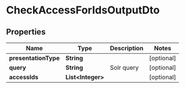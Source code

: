 

# CheckAccessForIdsOutputDto

## Properties

Name | Type | Description | Notes
------------ | ------------- | ------------- | -------------
**presentationType** | **String** |  |  [optional]
**query** | **String** | Solr query |  [optional]
**accessIds** | **List&lt;Integer&gt;** |  |  [optional]



